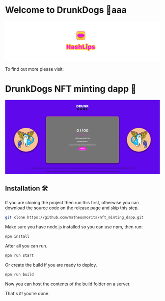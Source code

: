 # Welcome to DrunkDogs 🐶aaa

![](https://github.com/matheusmorita/nft_minting_dapp/blob/master/logo.png)

To find out more please visit:

# DrunkDogs NFT minting dapp 🍹

![](https://github.com/matheusmorita/nft_minting_dapp/blob/master/banner.png)

## Installation 🛠️

If you are cloning the project then run this first, otherwise you can download the source code on the release page and skip this step.

```sh
git clone https://github.com/matheusmorita/nft_minting_dapp.git
```

Make sure you have node.js installed so you can use npm, then run:

```sh
npm install
```

After all you can run.

```sh
npm run start
```

Or create the build if you are ready to deploy.

```sh
npm run build
```

Now you can host the contents of the build folder on a server.

That's it! you're done.
